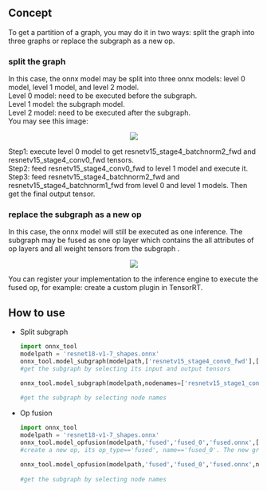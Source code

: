 ## Concept

To get a partition of a graph, you may do it in two ways: split the graph into three graphs or replace the subgraph as a new op.

### split the graph

In this case, the onnx model may be split into three onnx models: level 0 model, level 1 model, and level 2 model.  
Level 0 model: need to be executed before the subgraph.  
Level 1 model: the subgraph model.  
Level 2 model: need to be executed after the subgraph.  
You may see this image:
<p align="center">
  <img src="https://raw.githubusercontent.com/ThanatosShinji/onnx-tool/main/data/resnet18_subgraph.png">
</p>

Step1: execute level 0 model to get resnetv15_stage4_batchnorm2_fwd and resnetv15_stage4_conv0_fwd tensors.  
Step2: feed resnetv15_stage4_conv0_fwd to level 1 model and execute it.  
Step3: feed resnetv15_stage4_batchnorm2_fwd and resnetv15_stage4_batchnorm1_fwd from level 0 and level 1 models. Then get the final output tensor.    

### replace the subgraph as a new op
In this case, the onnx model will still be executed as one inference. The subgraph may be fused as one op layer which contains the all attributes of
op layers and all weight tensors from the subgraph .
<p align="center">
  <img src="https://raw.githubusercontent.com/ThanatosShinji/onnx-tool/main/data/resnet18_fused.png">
</p>
You can register your implementation to the inference engine to execute the fused op, for example: create a custom plugin in TensorRT.

## How to use 
* Split subgraph 
    ```python
    import onnx_tool
    modelpath = 'resnet18-v1-7_shapes.onnx'
    onnx_tool.model_subgraph(modelpath,['resnetv15_stage4_conv0_fwd'],['resnetv15_stage4_batchnorm1_fwd']) 
    #get the subgraph by selecting its input and output tensors
  
    onnx_tool.model_subgraph(modelpath,nodenames=['resnetv15_stage1_conv0_fwd','resnetv15_stage1_batchnorm0_fwd', \ 
                                                                                         'resnetv15_stage1_relu0_fwd'])
    #get the subgraph by selecting node names
    
    ```    
  
* Op fusion
    ```python
    import onnx_tool
    modelpath = 'resnet18-v1-7_shapes.onnx'
    onnx_tool.model_opfusion(modelpath,'fused','fused_0','fused.onnx',['resnetv15_stage4_conv0_fwd'],['resnetv15_stage4_batchnorm1_fwd']) 
    #create a new op, its op_type=='fused', name=='fused_0'. The new graph will be saved as 'fused.onnx'. 
  
    onnx_tool.model_opfusion(modelpath,'fused','fused_0','fused.onnx',nodenames=['resnetv15_stage1_conv0_fwd','resnetv15_stage1_batchnorm0_fwd',
                                                                                         'resnetv15_stage1_relu0_fwd'])
    #get the subgraph by selecting node names
      
